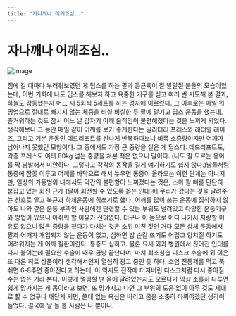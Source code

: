```yaml
---
title: "자나깨나 어깨조심.."
---
```

# 자나깨나 어깨조심..

![image](973d1d25bc88b90202582e3187414907.jpg)



짐에 갈 때마다 부러워보였던 게 딥스를 하는 팔과 등근육이 잘 발달된 분들의 모습이었는데, 이번 기회에 나도 딥스를 해보자 하고 육중한 거구를 싣고 여러 번 시도해 본 결과, 하늘도 감동했는지 어느 새 5회씩 5세트를 하는 경지에 이르렀다. 그 이후로는 매일 워밍업으로 절대로 빠지지 않는 체중을 비실 비실한 두 팔에 맡기고 딥스 운동을 했는데, 즐거워하는 것도 잠시 어느 날 갑자기 어깨 움직임이 불편해졌다는 것을 느끼게 되었다. 생각해보니 그 동안 매일 같이 어깨를 보기 좋게한다는 밀리터리 프레스와 래터럴 래이즈, 그리고 기본 운동인 데드리프트를 신나게 반복하다보니 비록 소중량이지만 어깨가 남아나지 못했던 모양이다. 그 중에서도 가장 큰 중량을 실은 게 딥스다. 데드리프트도, 각종 프레스도 여태 80kg 넘는 중량을 쳐본 적은 없으니 말이다. (나도 잘 모르는 용어를 막 남발해서 미안하다. 그렇다고 각각의 동작을 길게 얘기하기도 쉽지 않다.)남들처럼 통증에 잠못 이루고 어깨를 바닥으로 해서 누우면 통증이 올라오는 이런 단계는 아니지만, 일상의 가동범위 내에서도 약간의 불편함이 느껴졌다는 것은, 소위 팔 뼈를 단단히 붙잡고 있는 회전 근개 (팔이 회전할 수 있도록 돕는 인대)에 무리가 갔다는 것을 알려주는 신호로 알고 복근과 하체운동에 힘쓰기로 했다. 어깨를 많이 쓰는 운동에 집착하지 않아도 나와 같은 운동 부족인 사람에겐 단련할 수 있는 부위도 널려있고 다양한 운동기구와 방법이 있으니 아쉬워 할 이유가 전혀없다. 더구나 이 몸으로 어디 나가서 자랑할 이유도 없으니 많은 중량을 쳤다가 다치는 것은 소위 미친 짓인 거다.모든 상체 운동에서 팔과 어깨가 개입되지 않는 운동이 없고, 심하면 밥 숟갈 뜨기도 어렵고 양치질 하기도 어려워지는 게 어깨 질환이란다. 통증도 심하고. 물론 요새 외과 병원에서 끊어진 인대를 다시 붙이는데 필요한 수술이 매우 금방 끝난다며, 마치 최소침습 디스크 수술에 뒤 이은 또 다른 히트 상품이라 생각해서인지 열심히 광고 중인 듯 하다. 소염 진통제를 먹고 푹쉬면 6-8주면 좋아진다고 하는데, 이 역시도 진작에 터져버린 디스크처럼 다시 좋아질 수는 없는 거라 본다. 이렇게 멀쩡할 땐 몸에 달려있는지도 모르다가 막상 소홀히 다루면 쉽게 망가지는 게 몸이라고 보면, 또 망가지고 나면 그 부위의 도움 없이 아무 것도 제대로 할 수 없구나 깨닫게 되면, 쓸데 없는 욕심은 버리고 몸을 소중히 다뤄야겠단 생각이 들었다. 결국에 날 돌 볼 사람은 나 뿐이니.

